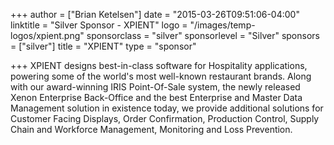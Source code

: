 +++
author = ["Brian Ketelsen"]
date = "2015-03-26T09:51:06-04:00"
linktitle = "Silver Sponsor - XPIENT"
logo = "/images/temp-logos/xpient.png"
sponsorclass = "silver"
sponsorlevel = "Silver"
sponsors = ["silver"]
title = "XPIENT"
type = "sponsor"

+++
XPIENT designs best-in-class software for Hospitality applications, powering some of the world's most well-known restaurant brands. Along with our award-winning IRIS Point-Of-Sale system, the newly released Xenon Enterprise Back-Office and the best Enterprise and Master Data Management solution in existence today, we provide additional solutions for Customer Facing Displays, Order Confirmation, Production Control, Supply Chain and Workforce Management, Monitoring and Loss Prevention.
